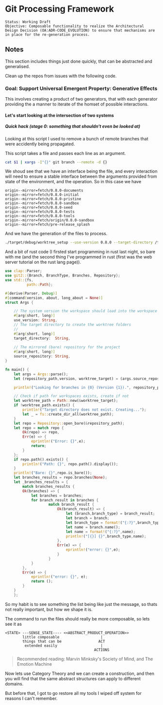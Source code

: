 # Git Processing Framework
```
Status: Working Draft
Objective: Composable functionality to realize the Architectural Design Decision (OA:ADR-CODE_EVOLUTION) to ensure that mechanisms are in place for the re-generation process.
```
## Notes
This section includes things just done quickly, that can be abstracted and generalised.

Clean up the repos from issues with the following code.
### Goal: Support Universal Emergent Property: Generative Effects
This involves creating a product of two generators, that with each generator providing the a manner to iterate of the homset of possible interactions.

#### Let's start looking at the intersection of two systems
##### Quick hack (stage 0: something that shouldn't even be looked at)
Looking at this script I used to remove a bunch of remote branches that were accidently being propagated.

This script takes a file and passes each line as an argument.
```process-file.sh (initial)
cat $1 | xargs -I"{}" git branch --remote -d {}
```

We shoud see that we have an interface being the file, and every interaction will need to ensure a stable interface between the arguments provided from state of the environment, and the operation. So in this case we have 

```remotes-to-delete.list
origin--mirror=fetch/0.8.0-documents
origin--mirror=fetch/0.8.0-initial
origin--mirror=fetch/0.8.0-pristine
origin--mirror=fetch/0.8.0-sandbox
origin--mirror=fetch/0.8.0-seed
origin--mirror=fetch/0.8.0-tests
origin--mirror=fetch/0.8.0-tools
origin--mirror=fetch/origin/0.8.0-sandbox
origin--mirror=fetch/pre-release_splash
```

And we have the generation of the files to process.
```cleanup-script.sh
./target/debug/worktree_setup --use-version 0.8.0 --target-directory /tmp/test --source-repository /srv/git/orchestration-architect.git | grep -E mirror | grep -oP "(\".*\")" | sed "s/\"//g" >> remotes-to-delete.list
```

And a bit of rust code (I firsted start programming in rust last night, so bare with me (and the second thing I've programmed in rust (first was the web server tutorial on the rust lang page)).

```get-branches.rs
use clap::Parser;
use git2::{Branch, BranchType, Branches, Repository};
use std::{fs,
          path::Path};

#[derive(Parser, Debug)]
#[command(version, about, long_about = None)]
struct Args {

    // The system version the workspace should load into the workspace
    #[arg(short, long)]
    use_version: String,
    // The target directory to create the worktree folders
    //
    #[arg(short, long)]
    target_directory:  String,
    
    // The mirrored (bare) repository for the project
    #[arg(short, long)]
    source_repository: String,
}

fn main() {
    let args = Args::parse();
    let (repository_path,version, worktree_target) = (args.source_repository, args.use_version, args.target_directory);

    println!("Looking for branches in {0} (Version {1}).", repository_path, version );

    // Check if path for workspaces exists, create if not
    let worktree_path = Path::new(&worktree_target);
    if !worktree_path.exists() {
        println!("Target directory does not exist. Creating...");
        let _ = fs::create_dir_all(worktree_path);
    }
    let repo = Repository::open_bare(&repository_path);
    let repo = match repo { 
        Ok(repo) => repo,
        Err(e) => {
            eprintln!("Error: {}",e);
            return;
        }
    };
    if repo.path().exists() {
        println!("Path: {}", repo.path().display());
    }
    println!("Bare: {}",repo.is_bare());
    let branches_results = repo.branches(None);
    let _branches_results = {
        match branches_results {
        Ok(branches) => {
            let branches = branches;
            for branch_result in branches {
                    match branch_result {
                        Ok(branch_result) => {
                            let (branch,branch_type) = branch_result;
                            let branch = branch;
                            let branch_type = format!("{:?}",branch_type);
                            let name = branch.name();
                            let name = format!("{:?}",name);
                            println!("[{}] {}",branch_type,name);
                        },
                        Err(e) => {
                            eprintln!("error: {}",e);
                        }
                    }
            }
        },
        Err(e) => {
            eprintln!("error: {}", e);
            return ();
        }
    }
    };
```

So my habit is to see something the list being like just the message, so thats not really important, but how we shape it is.

The command to run the files should really be more composable,
so lets see it as 
```
<STATE> ---SENSE_STATE---- <<ABSTRACT_PRODUCT_OPERATION>> 
        little composable                   |
        things that can be                 ACT
         extended easily                    |
                                         ACTIONS
```    
> Recommended reading: Marvin Minksky's Society of Mind,
and The Emotion Machine

Now lets use Category Theory and we can create a construction,
and then you will find that the same abstract structures
can apply to different domains.

But before that, I got to go restore all my tools I wiped off 
system for reasons I can't remember.


